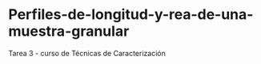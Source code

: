 # Perfiles-de-longitud-y-rea-de-una-muestra-granular
Tarea 3 - curso de Técnicas de Caracterización
